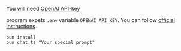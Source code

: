 You will need [OpenAI API-key](https://platform.openai.com/account/api-keys)

program expets `.env` variable `OPENAI_API_KEY`. You can follow [official instructions](https://platform.openai.com/docs/quickstart?context=node).

```
bun install
bun chat.ts "Your special prompt"
```

